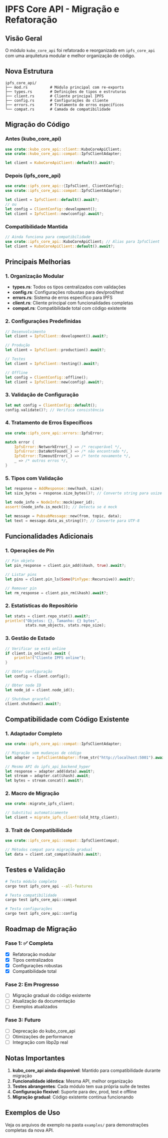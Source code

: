 # IPFS Core API - Migração e Refatoração

## Visão Geral

O módulo `kubo_core_api` foi refatorado e reorganizado em `ipfs_core_api` com uma arquitetura modular e melhor organização de código.

## Nova Estrutura

```
ipfs_core_api/
├── mod.rs          # Módulo principal com re-exports
├── types.rs        # Definições de tipos e estruturas
├── client.rs       # Cliente principal IPFS
├── config.rs       # Configurações do cliente  
├── errors.rs       # Tratamento de erros específicos
└── compat.rs       # Camada de compatibilidade
```

## Migração do Código

### Antes (kubo_core_api)
```rust
use crate::kubo_core_api::client::KuboCoreApiClient;
use crate::kubo_core_api::compat::IpfsClientAdapter;

let client = KuboCoreApiClient::default().await?;
```

### Depois (ipfs_core_api)
```rust
use crate::ipfs_core_api::{IpfsClient, ClientConfig};
use crate::ipfs_core_api::compat::IpfsClientAdapter;

let client = IpfsClient::default().await?;
// ou
let config = ClientConfig::development();
let client = IpfsClient::new(config).await?;
```

### Compatibilidade Mantida
```rust
// Ainda funciona para compatibilidade
use crate::ipfs_core_api::KuboCoreApiClient; // Alias para IpfsClient
let client = KuboCoreApiClient::default().await?;
```

## Principais Melhorias

### 1. Organização Modular
- **types.rs**: Todos os tipos centralizados com validações
- **config.rs**: Configurações robustas para dev/prod/test
- **errors.rs**: Sistema de erros específico para IPFS
- **client.rs**: Cliente principal com funcionalidades completas
- **compat.rs**: Compatibilidade total com código existente

### 2. Configurações Predefinidas
```rust
// Desenvolvimento
let client = IpfsClient::development().await?;

// Produção
let client = IpfsClient::production().await?;

// Testes
let client = IpfsClient::testing().await?;

// Offline
let config = ClientConfig::offline();
let client = IpfsClient::new(config).await?;
```

### 3. Validação de Configuração
```rust
let mut config = ClientConfig::default();
config.validate()?; // Verifica consistência
```

### 4. Tratamento de Erros Específicos
```rust
use crate::ipfs_core_api::errors::IpfsError;

match error {
    IpfsError::NetworkError(_) => /* recuperável */,
    IpfsError::DataNotFound(_) => /* não encontrado */,
    IpfsError::TimeoutError(_) => /* tente novamente */,
    _ => /* outros erros */,
}
```

### 5. Tipos com Validação
```rust
let response = AddResponse::new(hash, size);
let size_bytes = response.size_bytes()?; // Converte string para usize

let node_info = NodeInfo::mock(peer_id);
assert!(node_info.is_mock()); // Detecta se é mock

let message = PubsubMessage::new(from, topic, data);
let text = message.data_as_string()?; // Converte para UTF-8
```

## Funcionalidades Adicionais

### 1. Operações de Pin
```rust
// Pin objeto
let pin_response = client.pin_add(&hash, true).await?;

// Listar pins
let pins = client.pin_ls(Some(PinType::Recursive)).await?;

// Remover pin
let rm_response = client.pin_rm(&hash).await?;
```

### 2. Estatísticas do Repositório
```rust
let stats = client.repo_stat().await?;
println!("Objetos: {}, Tamanho: {} bytes", 
         stats.num_objects, stats.repo_size);
```

### 3. Gestão de Estado
```rust
// Verificar se está online
if client.is_online().await {
    println!("Cliente IPFS online");
}

// Obter configuração
let config = client.config();

// Obter node ID
let node_id = client.node_id();

// Shutdown graceful
client.shutdown().await?;
```

## Compatibilidade com Código Existente

### 1. Adaptador Completo
```rust
use crate::ipfs_core_api::compat::IpfsClientAdapter;

// Migração sem mudanças de código
let adapter = IpfsClientAdapter::from_str("http://localhost:5001").await?;

// Mesmo API do ipfs_api_backend_hyper
let response = adapter.add(data).await?;
let stream = adapter.cat(&hash).await;
let bytes = stream.concat().await?;
```

### 2. Macro de Migração
```rust
use crate::migrate_ipfs_client;

// Substitui automaticamente
let client = migrate_ipfs_client!(old_http_client);
```

### 3. Trait de Compatibilidade
```rust
use crate::ipfs_core_api::compat::IpfsClientCompat;

// Métodos compat para migração gradual
let data = client.cat_compat(&hash).await?;
```

## Testes e Validação

```bash
# Testa módulo completo
cargo test ipfs_core_api --all-features

# Testa compatibilidade
cargo test ipfs_core_api::compat

# Testa configurações
cargo test ipfs_core_api::config
```

## Roadmap de Migração

### Fase 1: ✅ Completa
- [x] Refatoração modular
- [x] Tipos centralizados
- [x] Configurações robustas
- [x] Compatibilidade total

### Fase 2: Em Progresso
- [ ] Migração gradual do código existente
- [ ] Atualização da documentação
- [ ] Exemplos atualizados

### Fase 3: Futuro
- [ ] Deprecação do kubo_core_api
- [ ] Otimizações de performance
- [ ] Integração com libp2p real

## Notas Importantes

1. **kubo_core_api ainda disponível**: Mantido para compatibilidade durante migração
2. **Funcionalidade idêntica**: Mesma API, melhor organização
3. **Testes abrangentes**: Cada módulo tem sua própria suíte de testes
4. **Configuração flexível**: Suporte para dev, prod, test e offline
5. **Migração gradual**: Código existente continua funcionando

## Exemplos de Uso

Veja os arquivos de exemplo na pasta `examples/` para demonstrações completas da nova API.

